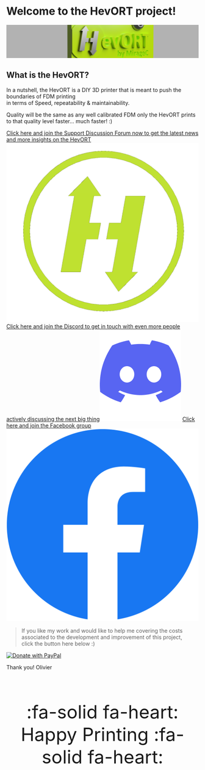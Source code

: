 # Welcome to the HevORT project!

![Cover Image Flat](../assets/images/cover-flat.png)

## What is the HevORT?

In a nutshell, the HevORT is a DIY 3D printer that is meant to push the boundaries of FDM printing  
in terms of Speed, repeatability & maintainability.  


Quality will be the same as any well calibrated FDM only the HevORT prints to that quality level faster... much faster! :)


<a class="hevort-message hevort-btn" target="_blank" href="https://forums.hevort.com/index.php" rel="noopener"><span class="hevort-btn-text">Click here and join the Support Discussion Forum now to get the latest news and more insights on the HevORT</span><img alt="HevORT Logo" src="docs/assets/images/hevort-logo.png" /></a>
<a class="hevort-message hevort-btn" target="_blank" href="https://discord.gg/nCYRQAZPWV" rel="noopener"><span class="hevort-btn-text">Click here and join the Discord to get in touch with even more people actively discussing the next big thing</span><img alt="Discord Logo" src="docs/assets/images/discord-logo.png" /></a>
<a class="hevort-message hevort-btn" target="_blank" href="https://www.facebook.com/groups/hevort" rel="noopener"><span class="hevort-btn-text">Click here and join the Facebook group</span><img alt="Facebook Logo" src="docs/assets/images/facebook-logo.png" /></a>

>If you like my work and would like to help me covering the costs associated to the development and improvement of this project, <br>
click the button here below :)

[![Donate with PayPal](https://raw.githubusercontent.com/stefan-niedermann/paypal-donate-button/master/paypal-donate-button.png)](https://www.paypal.com/cgi-bin/webscr?cmd=_s-xclick&hosted_button_id=LYP98YKUSLXN2)

Thank you!
Olivier

<br>
<p style="font-size: 3rem; text-align: center; display: flex; flex-direction: column">
:fa-solid fa-heart:
Happy Printing
:fa-solid fa-heart:
</p>